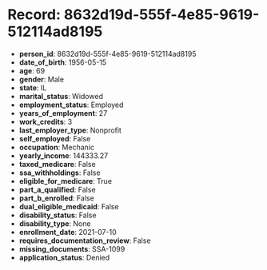 # Record: 8632d19d-555f-4e85-9619-512114ad8195

- **person_id**: 8632d19d-555f-4e85-9619-512114ad8195
- **date_of_birth**: 1956-05-15
- **age**: 69
- **gender**: Male
- **state**: IL
- **marital_status**: Widowed
- **employment_status**: Employed
- **years_of_employment**: 27
- **work_credits**: 3
- **last_employer_type**: Nonprofit
- **self_employed**: False
- **occupation**: Mechanic
- **yearly_income**: 144333.27
- **taxed_medicare**: False
- **ssa_withholdings**: False
- **eligible_for_medicare**: True
- **part_a_qualified**: False
- **part_b_enrolled**: False
- **dual_eligible_medicaid**: False
- **disability_status**: False
- **disability_type**: None
- **enrollment_date**: 2021-07-10
- **requires_documentation_review**: False
- **missing_documents**: SSA-1099
- **application_status**: Denied